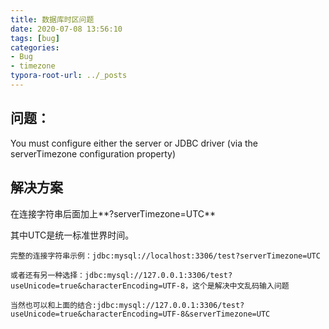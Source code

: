```yaml
---
title: 数据库时区问题
date: 2020-07-08 13:56:10
tags: [bug]
categories: 
- Bug
- timezone
typora-root-url: ../_posts
---
```


## 问题：

You must configure either the server or JDBC driver (via the serverTimezone configuration property)

## 解决方案

在连接字符串后面加上**?serverTimezone=UTC**

其中UTC是统一标准世界时间。

```
完整的连接字符串示例：jdbc:mysql://localhost:3306/test?serverTimezone=UTC

或者还有另一种选择：jdbc:mysql://127.0.0.1:3306/test?useUnicode=true&characterEncoding=UTF-8，这个是解决中文乱码输入问题

当然也可以和上面的结合:jdbc:mysql://127.0.0.1:3306/test?useUnicode=true&characterEncoding=UTF-8&serverTimezone=UTC
```



